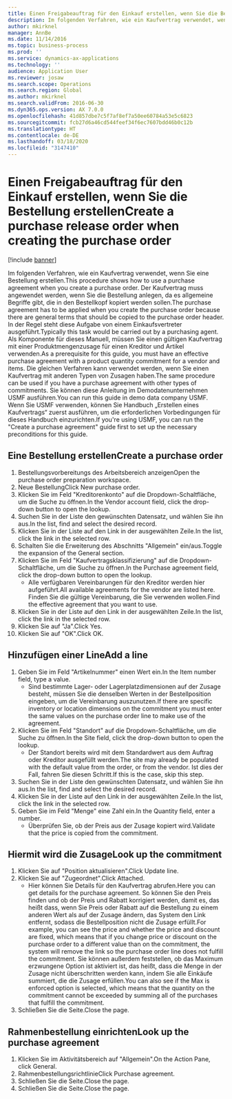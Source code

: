 ```yaml
---
title: Einen Freigabeauftrag für den Einkauf erstellen, wenn Sie die Bestellung erstellen
description: Im folgenden Verfahren, wie ein Kaufvertrag verwendet, wenn Sie eine Bestellung erstellen.
author: mkirknel
manager: AnnBe
ms.date: 11/14/2016
ms.topic: business-process
ms.prod: ''
ms.service: dynamics-ax-applications
ms.technology: ''
audience: Application User
ms.reviewer: josaw
ms.search.scope: Operations
ms.search.region: Global
ms.author: mkirknel
ms.search.validFrom: 2016-06-30
ms.dyn365.ops.version: AX 7.0.0
ms.openlocfilehash: 41d857dbe7c5f7af8ef7a50ee60784a53e5c6823
ms.sourcegitcommit: fcb27d6a46cd544feef34f6ec7607bdd46b0c12b
ms.translationtype: HT
ms.contentlocale: de-DE
ms.lasthandoff: 03/18/2020
ms.locfileid: "3147410"
---
```

# <a name="create-a-purchase-release-order-when-creating-the-purchase-order"></a><span data-ttu-id="2b67d-103">Einen Freigabeauftrag für den Einkauf erstellen, wenn Sie die Bestellung erstellen</span><span class="sxs-lookup"><span data-stu-id="2b67d-103">Create a purchase release order when creating the purchase order</span></span>

[!include [banner](../../includes/banner.md)]

<span data-ttu-id="2b67d-104">Im folgenden Verfahren, wie ein Kaufvertrag verwendet, wenn Sie eine Bestellung erstellen.</span><span class="sxs-lookup"><span data-stu-id="2b67d-104">This procedure shows how to use a purchase agreement when you create a purchase order.</span></span> <span data-ttu-id="2b67d-105">Der Kaufvertrag muss angewendet werden, wenn Sie die Bestellung anlegen, da es allgemeine Begriffe gibt, die in den Bestellkopf kopiert werden sollen.</span><span class="sxs-lookup"><span data-stu-id="2b67d-105">The purchase agreement has to be applied when you create the purchase order because there are general terms that should be copied to the purchase order header.</span></span> <span data-ttu-id="2b67d-106">In der Regel steht diese Aufgabe von einem Einkaufsvertreter ausgeführt.</span><span class="sxs-lookup"><span data-stu-id="2b67d-106">Typically this task would be carried out by a purchasing agent.</span></span> <span data-ttu-id="2b67d-107">Als Komponente für dieses Manuell, müssen Sie einen gültigen Kaufvertrag mit einer Produktmengenzusage für einen Kreditor und Artikel verwenden.</span><span class="sxs-lookup"><span data-stu-id="2b67d-107">As a prerequisite for this guide, you must have an effective purchase agreement with a product quantity commitment for a vendor and items.</span></span> <span data-ttu-id="2b67d-108">Die gleichen Verfahren kann verwendet werden, wenn Sie einen Kaufvertrag mit anderen Typen von Zusagen haben.</span><span class="sxs-lookup"><span data-stu-id="2b67d-108">The same procedure can be used if you have a purchase agreement with other types of commitments.</span></span> <span data-ttu-id="2b67d-109">Sie können diese Anleitung im Demodatenunternehmen USMF ausführen.</span><span class="sxs-lookup"><span data-stu-id="2b67d-109">You can run this guide in demo data company USMF.</span></span> <span data-ttu-id="2b67d-110">Wenn Sie USMF verwenden, können Sie Handbuch „Erstellen eines Kaufvertrags“ zuerst ausführen, um die erforderlichen Vorbedingungen für dieses Handbuch einzurichten.</span><span class="sxs-lookup"><span data-stu-id="2b67d-110">If you're using USMF, you can run the "Create a purchase agreement" guide first to set up the necessary preconditions for this guide.</span></span>


## <a name="create-a-purchase-order"></a><span data-ttu-id="2b67d-111">Eine Bestellung erstellen</span><span class="sxs-lookup"><span data-stu-id="2b67d-111">Create a purchase order</span></span>
1. <span data-ttu-id="2b67d-112">Bestellungsvorbereitungs des Arbeitsbereich anzeigen</span><span class="sxs-lookup"><span data-stu-id="2b67d-112">Open the purchase order preparation workspace.</span></span>
2. <span data-ttu-id="2b67d-113">Neue Bestellung</span><span class="sxs-lookup"><span data-stu-id="2b67d-113">Click New purchase order.</span></span>
3. <span data-ttu-id="2b67d-114">Klicken Sie im Feld "Kreditorenkonto" auf die Dropdown-Schaltfläche, um die Suche zu öffnen.</span><span class="sxs-lookup"><span data-stu-id="2b67d-114">In the Vendor account field, click the drop-down button to open the lookup.</span></span>
4. <span data-ttu-id="2b67d-115">Suchen Sie in der Liste den gewünschten Datensatz, und wählen Sie ihn aus.</span><span class="sxs-lookup"><span data-stu-id="2b67d-115">In the list, find and select the desired record.</span></span>
5. <span data-ttu-id="2b67d-116">Klicken Sie in der Liste auf den Link in der ausgewählten Zeile.</span><span class="sxs-lookup"><span data-stu-id="2b67d-116">In the list, click the link in the selected row.</span></span>
6. <span data-ttu-id="2b67d-117">Schalten Sie die Erweiterung des Abschnitts "Allgemein" ein/aus.</span><span class="sxs-lookup"><span data-stu-id="2b67d-117">Toggle the expansion of the General section.</span></span>
7. <span data-ttu-id="2b67d-118">Klicken Sie im Feld "Kaufvertragsklassifizierung" auf die Dropdown-Schaltfläche, um die Suche zu öffnen.</span><span class="sxs-lookup"><span data-stu-id="2b67d-118">In the Purchase agreement field, click the drop-down button to open the lookup.</span></span>
    * <span data-ttu-id="2b67d-119">Alle verfügbaren Vereinbarungen für den Kreditor werden hier aufgeführt.</span><span class="sxs-lookup"><span data-stu-id="2b67d-119">All available agreements for the vendor are listed here.</span></span> <span data-ttu-id="2b67d-120">Finden Sie die gültige Vereinbarung, die Sie verwenden wollen.</span><span class="sxs-lookup"><span data-stu-id="2b67d-120">Find the effective agreement that you want to use.</span></span>  
8. <span data-ttu-id="2b67d-121">Klicken Sie in der Liste auf den Link in der ausgewählten Zeile.</span><span class="sxs-lookup"><span data-stu-id="2b67d-121">In the list, click the link in the selected row.</span></span>
9. <span data-ttu-id="2b67d-122">Klicken Sie auf "Ja".</span><span class="sxs-lookup"><span data-stu-id="2b67d-122">Click Yes.</span></span>
10. <span data-ttu-id="2b67d-123">Klicken Sie auf "OK".</span><span class="sxs-lookup"><span data-stu-id="2b67d-123">Click OK.</span></span>

## <a name="add-a-line"></a><span data-ttu-id="2b67d-124">Hinzufügen einer Line</span><span class="sxs-lookup"><span data-stu-id="2b67d-124">Add a line</span></span>
1. <span data-ttu-id="2b67d-125">Geben Sie im Feld "Artikelnummer" einen Wert ein.</span><span class="sxs-lookup"><span data-stu-id="2b67d-125">In the Item number field, type a value.</span></span>
    * <span data-ttu-id="2b67d-126">Sind bestimmte Lager- oder Lagerplatzdimensionen auf der Zusage besteht, müssen Sie die denselben Werten in der Bestellposition eingeben, um die Vereinbarung auszunutzen.</span><span class="sxs-lookup"><span data-stu-id="2b67d-126">If there are specific inventory or location dimensions on the commitment you must enter the same values on the purchase order line to make use of the agreement.</span></span>  
2. <span data-ttu-id="2b67d-127">Klicken Sie im Feld "Standort" auf die Dropdown-Schaltfläche, um die Suche zu öffnen.</span><span class="sxs-lookup"><span data-stu-id="2b67d-127">In the Site field, click the drop-down button to open the lookup.</span></span>
    * <span data-ttu-id="2b67d-128">Der Standort bereits wird mit dem Standardwert aus dem Auftrag oder Kreditor ausgefüllt werden.</span><span class="sxs-lookup"><span data-stu-id="2b67d-128">The site may already be populated with the default value from the order, or from the vendor.</span></span> <span data-ttu-id="2b67d-129">Ist dies der Fall, fahren Sie diesen Schritt.</span><span class="sxs-lookup"><span data-stu-id="2b67d-129">If this is the case, skip this step.</span></span>  
3. <span data-ttu-id="2b67d-130">Suchen Sie in der Liste den gewünschten Datensatz, und wählen Sie ihn aus.</span><span class="sxs-lookup"><span data-stu-id="2b67d-130">In the list, find and select the desired record.</span></span>
4. <span data-ttu-id="2b67d-131">Klicken Sie in der Liste auf den Link in der ausgewählten Zeile.</span><span class="sxs-lookup"><span data-stu-id="2b67d-131">In the list, click the link in the selected row.</span></span>
5. <span data-ttu-id="2b67d-132">Geben Sie im Feld "Menge" eine Zahl ein.</span><span class="sxs-lookup"><span data-stu-id="2b67d-132">In the Quantity field, enter a number.</span></span>
    * <span data-ttu-id="2b67d-133">Überprüfen Sie, ob der Preis aus der Zusage kopiert wird.</span><span class="sxs-lookup"><span data-stu-id="2b67d-133">Validate that the price is copied from the commitment.</span></span>  

## <a name="look-up-the-commitment"></a><span data-ttu-id="2b67d-134">Hiermit wird die Zusage</span><span class="sxs-lookup"><span data-stu-id="2b67d-134">Look up the commitment</span></span>
1. <span data-ttu-id="2b67d-135">Klicken Sie auf "Position aktualisieren".</span><span class="sxs-lookup"><span data-stu-id="2b67d-135">Click Update line.</span></span>
2. <span data-ttu-id="2b67d-136">Klicken Sie auf "Zugeordnet".</span><span class="sxs-lookup"><span data-stu-id="2b67d-136">Click Attached.</span></span>
    * <span data-ttu-id="2b67d-137">Hier können Sie Details für den Kaufvertrag abrufen.</span><span class="sxs-lookup"><span data-stu-id="2b67d-137">Here you can get details for the purchase agreement.</span></span> <span data-ttu-id="2b67d-138">So können Sie den Preis finden und ob der Preis und Rabatt korrigiert werden, damit es, das heißt dass, wenn Sie Preis oder Rabatt auf die Bestellung zu einem anderen Wert als auf der Zusage ändern, das System den Link entfernt, sodass die Bestellposition nicht die Zusage erfüllt.</span><span class="sxs-lookup"><span data-stu-id="2b67d-138">For example, you can see the price and whether the price and discount are fixed, which means that if you change price or discount on the purchase order to a different value than on the commitment, the system will remove the link so the purchase order line does not fulfill the commitment.</span></span> <span data-ttu-id="2b67d-139">Sie können außerdem feststellen, ob das Maximum erzwungene Option ist aktiviert ist, das heißt, dass die Menge in der Zusage nicht überschritten werden kann, indem Sie alle Einkäufe summiert, die die Zusage erfüllen.</span><span class="sxs-lookup"><span data-stu-id="2b67d-139">You can also see if the Max is enforced option is selected, which means that the quantity on the commitment cannot be exceeded by summing all of the purchases that fulfill the commitment.</span></span>  
3. <span data-ttu-id="2b67d-140">Schließen Sie die Seite.</span><span class="sxs-lookup"><span data-stu-id="2b67d-140">Close the page.</span></span>

## <a name="look-up-the-purchase-agreement"></a><span data-ttu-id="2b67d-141">Rahmenbestellung einrichten</span><span class="sxs-lookup"><span data-stu-id="2b67d-141">Look up the purchase agreement</span></span>
1. <span data-ttu-id="2b67d-142">Klicken Sie im Aktivitätsbereich auf "Allgemein".</span><span class="sxs-lookup"><span data-stu-id="2b67d-142">On the Action Pane, click General.</span></span>
2. <span data-ttu-id="2b67d-143">Rahmenbestellungsrichtlinie</span><span class="sxs-lookup"><span data-stu-id="2b67d-143">Click Purchase agreement.</span></span>
3. <span data-ttu-id="2b67d-144">Schließen Sie die Seite.</span><span class="sxs-lookup"><span data-stu-id="2b67d-144">Close the page.</span></span>
4. <span data-ttu-id="2b67d-145">Schließen Sie die Seite.</span><span class="sxs-lookup"><span data-stu-id="2b67d-145">Close the page.</span></span>

